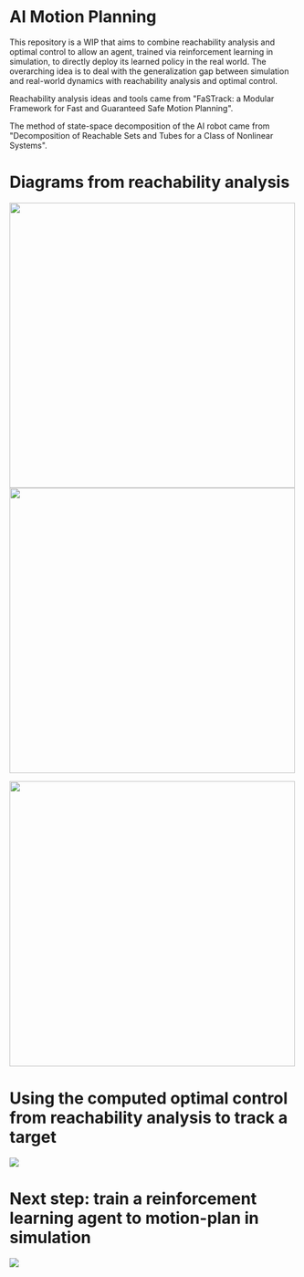 # AI Motion Planning
This repository is a WIP that aims to combine reachability analysis and optimal control to allow an agent, trained via reinforcement learning in simulation, to directly deploy its learned policy in the real world. The overarching idea is to deal with the generalization gap between simulation and real-world dynamics with reachability analysis and optimal control. 

Reachability analysis ideas and tools came from "FaSTrack: a Modular Framework for Fast and Guaranteed Safe Motion Planning".

The method of state-space decomposition of the AI robot came from "Decomposition of Reachable Sets and Tubes for a Class of Nonlinear Systems".

# Diagrams from reachability analysis

<img src="https://github.com/acyclics/AI-Motion-Planning/blob/master/examples/aimp_1.png" width="500" height="500"> <img src="https://github.com/acyclics/AI-Motion-Planning/blob/master/examples/aimp_2.png" width="500" height="500">

<img src="https://github.com/acyclics/AI-Motion-Planning/blob/master/examples/aimp_3.png" width="500" height="500">

# Using the computed optimal control from reachability analysis to track a target
![](https://github.com/acyclics/AI-Motion-Planning/blob/master/examples/optctrl.gif)

# Next step: train a reinforcement learning agent to motion-plan in simulation
![](https://github.com/acyclics/AI-Motion-Planning/blob/master/examples/aimp_4.png)
